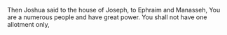 Then Joshua said to the house of Joseph, to Ephraim and Manasseh, You are a numerous people and have great power. You shall not have one allotment only,
